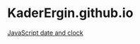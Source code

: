 # KaderErgin.github.io


[JavaScript date and clock](https://github.com/KaderErgin/Javascript_/blob/master/index.html)
